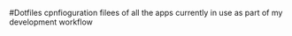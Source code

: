 #Dotfiles
cpnfioguration filees of all the apps currently in use as part of my development workflow
